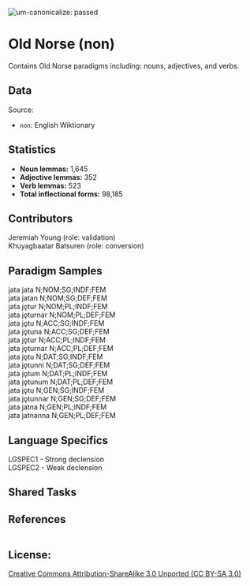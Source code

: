 ![um-canonicalize: passed](https://img.shields.io/badge/um--canonicalize-passed-brightgreen.svg "um-canonicalize: passed")

# Old Norse (non)

Contains Old Norse paradigms including: nouns, adjectives, and verbs.


## Data

Source:
- `non`: English Wiktionary

## Statistics

- **Noun lemmas:** 1,645
- **Adjective lemmas:** 352
- **Verb lemmas:** 523
- **Total inflectional forms:** 98,185

## Contributors

Jeremiah Young (role: validation) <br/>
Khuyagbaatar Batsuren (role: conversion)  

## Paradigm Samples
jata	jata	N;NOM;SG;INDF;FEM<br />
jata	jatan	N;NOM;SG;DEF;FEM<br />
jata	jǫtur	N;NOM;PL;INDF;FEM<br />
jata	jǫturnar	N;NOM;PL;DEF;FEM<br />
jata	jǫtu	N;ACC;SG;INDF;FEM<br />
jata	jǫtuna	N;ACC;SG;DEF;FEM<br />
jata	jǫtur	N;ACC;PL;INDF;FEM<br />
jata	jǫturnar	N;ACC;PL;DEF;FEM<br />
jata	jǫtu	N;DAT;SG;INDF;FEM<br />
jata	jǫtunni	N;DAT;SG;DEF;FEM<br />
jata	jǫtum	N;DAT;PL;INDF;FEM<br />
jata	jǫtunum	N;DAT;PL;DEF;FEM<br />
jata	jǫtu	N;GEN;SG;INDF;FEM<br />
jata	jǫtunnar	N;GEN;SG;DEF;FEM<br />
jata	jatna	N;GEN;PL;INDF;FEM<br />
jata	jatnanna	N;GEN;PL;DEF;FEM<br />

## Language Specifics
LGSPEC1 - Strong declension <br />
LGSPEC2 - Weak declension <br />

## Shared Tasks


## References
```

```

## License: 
 [Creative Commons Attribution-ShareAlike 3.0 Unported (CC BY-SA 3.0)](https://creativecommons.org/licenses/by-sa/3.0/)

